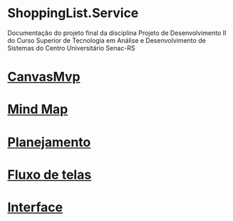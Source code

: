 # ShoppingList.Service
Documentação do projeto final da disciplina Projeto de Desenvolvimento II do Curso Superior de Tecnologia em Análise e Desenvolvimento de Sistemas do Centro Universitário Senac-RS

# [CanvasMvp](https://www.figma.com/file/kPfuXjimdQha5zxWrzBqIv/Projeto-de-Desenvolvimento-2---Lista-de-Compras?type=design&node-id=0%3A1&mode=design&t=fX1tUFf4S0NtZbgp-1)

# [Mind Map](https://miro.com/app/board/uXjVMKW8Y6E=/?share_link_id=60539723695)

# [Planejamento](https://docs.google.com/document/d/1vVYzE3TfOUpYHfuHwt_mCw4-OmINHQnRF_0y-jLCqk8/edit?usp=sharing)

# [Fluxo de telas](https://www.figma.com/proto/kPfuXjimdQha5zxWrzBqIv/Projeto-de-Desenvolvimento-2---Lista-de-Compras?type=design&node-id=229-1174&t=Caei792brgZcxj1n-1&scaling=scale-down&page-id=30%3A172&starting-point-node-id=229%3A616&mode=design)

# [Interface](https://github.com/henriquerc18/Procergs_Shopping_List_Interface)
